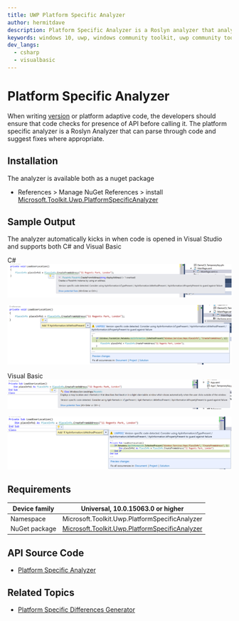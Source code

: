 ```yaml
---
title: UWP Platform Specific Analyzer
author: hermitdave
description: Platform Specific Analyzer is a Roslyn analyzer that analyzes and suggests code fixes to ensure that any version / platform specific API are guarded by correct runtime checks
keywords: windows 10, uwp, windows community toolkit, uwp community toolkit, uwp toolkit, plaform specific, platform specific analyzer, roslyn analyzer
dev_langs:
  - csharp
  - visualbasic
---
```


# Platform Specific Analyzer

When writing [version](https://docs.microsoft.com/windows/uwp/debug-test-perf/version-adaptive-code) or platform adaptive code, the developers should ensure that code checks for presence of API before calling it.
The platform specific analyzer is a Roslyn Analyzer that can parse through code and suggest fixes where appropriate.

## Installation

The analyzer is available both as a nuget package

* References > Manage NuGet References > install [Microsoft.Toolkit.Uwp.PlatformSpecificAnalyzer](https://www.nuget.org/packages/Microsoft.Toolkit.Uwp.PlatformSpecificAnalyzer)


## Sample Output

The analyzer automatically kicks in when code is opened in Visual Studio and supports both C# and Visual Basic

C#
![Code Analysis](../resources/images/CodeAnalysis.png)

![Code Analysis](../resources/images/CodeFixSuggestion.png)

Visual Basic
![Code Analysis](../resources/images/CodeAnalysisVB.png)

![Code Analysis](../resources/images/CodeFixSuggestionVB.png)

## Requirements

| Device family | Universal, 10.0.15063.0 or higher   |
| ---------------------------------------------------------------- | ----------------------------------- |
| Namespace                                                        | Microsoft.Toolkit.Uwp.PlatformSpecificAnalyzer |
| NuGet package | [Microsoft.Toolkit.Uwp.PlatformSpecificAnalyzer](https://www.nuget.org/packages/Microsoft.Toolkit.Uwp.PlatformSpecificAnalyzer/) |

## API Source Code

- [Platform Specific Analyzer](https://github.com/Microsoft/UWPCommunityToolkit/tree/master/Microsoft.Toolkit.Uwp.PlatformSpecificAnalyzer)

## Related Topics

<!-- Optional -->

- [Platform Specific Differences Generator](https://docs.microsoft.com/dotnet/api/microsoft.toolkit.uwp.ui.platformspecificanalyzerdifferencesgen)
